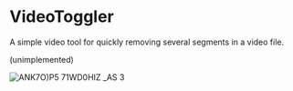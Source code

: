 # VideoToggler

A simple video tool for quickly removing several segments in a video file.

(unimplemented)

![ANK7O)P5 71WD0HIZ _AS 3](https://user-images.githubusercontent.com/42532325/185581661-b926ac21-a46a-4c49-8d9c-065685f79f4e.png)
